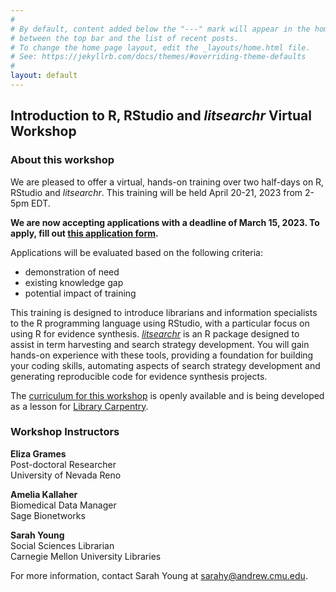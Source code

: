 ```yaml
---
#
# By default, content added below the "---" mark will appear in the home page
# between the top bar and the list of recent posts.
# To change the home page layout, edit the _layouts/home.html file.
# See: https://jekyllrb.com/docs/themes/#overriding-theme-defaults
#
layout: default
---
```


## Introduction to R, RStudio and *litsearchr* Virtual Workshop

### About this workshop

We are pleased to offer a virtual, hands-on training over two half-days on R, RStudio and *litsearchr*. This training will be held April 20-21, 2023 from 2-5pm EDT. 

**We are now accepting applications with a deadline of March 15, 2023. To apply, fill out [this application form](https://forms.gle/mzhMzV1BM2UEEMYBA).**

Applications will be evaluated based on the following criteria:

* demonstration of need
* existing knowledge gap
* potential impact of training


This training is designed to introduce librarians and information specialists to the R programming language using RStudio, with a particular focus on using R for evidence synthesis. [*litsearchr*](https://elizagrames.github.io/litsearchr/) is an R package designed to assist in term harvesting and search strategy development. You will gain hands-on experience with these tools, providing a foundation for building your coding skills, automating aspects of search strategy development and generating reproducible code for evidence synthesis projects. 

The [curriculum for this workshop](https://carpentries-incubator.github.io/lc-litsearchr/) is openly available and is being developed as a lesson for [Library Carpentry](https://librarycarpentry.org/).

### Workshop Instructors

**Eliza Grames**  
Post-doctoral Researcher  
University of Nevada Reno

**Amelia Kallaher**  
Biomedical Data Manager  
Sage Bionetworks

**Sarah Young**  
Social Sciences Librarian  
Carnegie Mellon University Libraries

For more information, contact Sarah Young at sarahy@andrew.cmu.edu.
